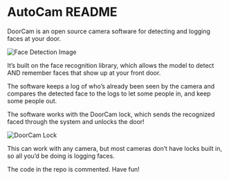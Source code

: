 # AutoCam README

DoorCam is an open source camera software for detecting and logging faces at your door. 


![Face Detection Image](https://i.ibb.co/VNsLC7r/1-PDA9z-ADq-D9qq-Cu-Cm-J9-Ddw.gif)

It’s built on the face recognition library, which allows the model to detect AND remember faces that show up at your front door.

The software keeps a log of who’s already been seen by the camera and compares the detected face to the logs to let some people in, and keep some people out.

The software works with the DoorCam lock, which sends the recognized faced through the system and unlocks the door!

![DoorCam Lock](https://i.ibb.co/svNdjYy/Screen-Shot-2020-10-13-at-10-27-54-PM.png)

This can work with any camera, but most cameras don’t have locks built in, so all you’d be doing is logging faces. 

The code in the repo is commented. Have fun!
